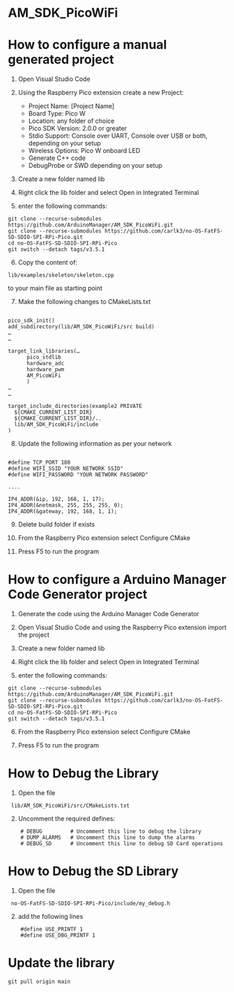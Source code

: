 # AM_SDK_PicoWiFi


# How to configure a manual generated project

1) Open Visual Studio Code

2) Using the Raspberry Pico extension create a new Project:

    - Project Name: [Project Name]
    - Board Type: Pico W
    - Location: any folder of choice
    - Pico SDK Version: 2.0.0 or greater
    - Stdio Support: Console over UART, Console over USB or both, depending on your setup
    - Wireless Options: Pico W onboard LED
    - Generate C++ code
    - DebugProbe or SWD depending on your setup

3) Create a new folder named lib

4) Right click the lib folder and select Open in Integrated Terminal

5) enter the following commands:

```
git clone --recurse-submodules https://github.com/ArduinoManager/AM_SDK_PicoWiFi.git
git clone --recurse-submodules https://github.com/carlk3/no-OS-FatFS-SD-SDIO-SPI-RPi-Pico.git
cd no-OS-FatFS-SD-SDIO-SPI-RPi-Pico
git switch --detach tags/v3.5.1
```

6) Copy the content of:

```
lib/examples/skeleton/skeleton.cpp
```

to your main file as starting point

7) Make the following changes to CMakeLists.txt

```

pico_sdk_init()
add_subdirectory(lib/AM_SDK_PicoWiFi/src build)
…
…

target_link_libraries(…
      pico_stdlib
      hardware_adc
      hardware_pwm
      AM_PicoWiFi
      )
…
…

target_include_directories(example2 PRIVATE
  ${CMAKE_CURRENT_LIST_DIR}
  ${CMAKE_CURRENT_LIST_DIR}/..
  lib/AM_SDK_PicoWiFi/include
)

```


8) Update the following information as per your network

```

#define TCP_PORT 180
#define WIFI_SSID "YOUR NETWORK SSID"
#define WIFI_PASSWORD "YOUR NETWORK PASSWORD"

....

IP4_ADDR(&ip, 192, 168, 1, 17);
IP4_ADDR(&netmask, 255, 255, 255, 0);
IP4_ADDR(&gateway, 192, 168, 1, 1);

```


9) Delete build folder if exists

10) From the Raspberry Pico extension select Configure CMake



7) Press F5 to run the program

# How to configure a Arduino Manager Code Generator project

1) Generate the code using the Arduino Manager Code Generator

2) Open Visual Studio Code and using the Raspberry Pico extension import the project

3) Create a new folder named lib

4) Right click the lib folder and select Open in Integrated Terminal

5) enter the following commands:

```
git clone --recurse-submodules https://github.com/ArduinoManager/AM_SDK_PicoWiFi.git
git clone --recurse-submodules https://github.com/carlk3/no-OS-FatFS-SD-SDIO-SPI-RPi-Pico.git
cd no-OS-FatFS-SD-SDIO-SPI-RPi-Pico
git switch --detach tags/v3.5.1
```
6) From the Raspberry Pico extension select Configure CMake

7) Press F5 to run the program

# How to Debug the Library

1) Open the file

```
 lib/AM_SDK_PicoWiFi/src/CMakeLists.txt
```
2) Uncomment the required defines:

```
    # DEBUG         # Uncomment this line to debug the library
    # DUMP_ALARMS   # Uncomment this line to dump the alarms
    # DEBUG_SD      # Uncomment this line to debug SD Card operations
```

# How to Debug the SD Library

1) Open the file
```
 no-OS-FatFS-SD-SDIO-SPI-RPi-Pico/include/my_debug.h
 ```
2) add the following lines

```
    #define USE_PRINTF 1
    #define USE_DBG_PRINTF 1
```

# Update the library

```
git pull origin main
```